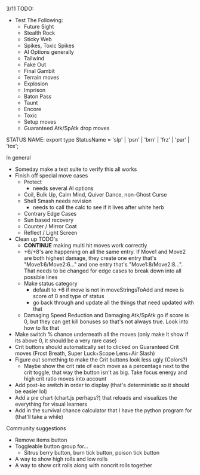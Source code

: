 3/11
TODO:
- Test The Following:
  - Future Sight
  - Stealth Rock
  - Sticky Web
  - Spikes, Toxic Spikes
  - AI Options generally
  - Tailwind
  - Fake Out
  - Final Gambit
  - Terrain moves
  - Explosion
  - Imprison
  - Baton Pass
  - Taunt
  - Encore
  - Toxic
  - Setup moves
  - Guaranteed Atk/SpAtk drop moves

STATUS NAME: 
export type StatusName = 'slp' | 'psn' | 'brn' | 'frz' | 'par' | 'tox';

In general
- Someday make a test suite to verify this all works
- Finish off special move cases
  - Protect
    - needs several AI options
  - Coil, Bulk Up, Calm Mind, Quiver Dance, non-Ghost Curse
  - Shell Smash needs revision
    - needs to call the calc to see if it lives after white herb
  - Contrary Edge Cases
  - Sun based recovery
  - Counter / Mirror Coat
  - Reflect / Light Screen
- Clean up TODO's
  - **CONTINUE** making multi hit moves work correctly
  - +6/+8's are happening on all the same entry. If Move1 and Move2 are both highest damage, they create one entry that's "Move1:6/Move2:6..." and one entry that's "Move1:8/Move2:8...". That needs to be changed for edge cases to break down into all possible lines
  - Make status category
    - default to +6 if move is not in moveStringsToAdd and move is score of 0 and type of status
    - go back through and update all the things that need updated with that
  - Damaging Speed Reduction and Damaging Atk/SpAtk go if score is 0, but they can get kill bonuses so that's not always true. Look into how to fix that
- Make switch % chance underneath all the moves (only make it show if its above 0, it should be a very rare case)
- Crit buttons should automatically set to clicked on Guaranteed Crit moves (Frost Breath, Super Luck+Scope Lens+Air Slash)
- Figure out something to make the Crit buttons look less ugly (Colors?)
  - Maybe show the crit rate of each move as a percentage next to the crit toggle, that way the button isn't as big. Take focus energy and high crit ratio moves into account
- Add post-ko switch in order to display (that's deterministic so it should be easier lol)
- Add a pie chart (chart.js perhaps?) that reloads and visualizes the everything for visual learners
- Add in the survival chance calculator that I have the python program for (that'll take a while)

Community suggestions
- Remove items button
- Toggleable button group for...
  - Sitrus berry button, burn tick button, poison tick button
- A way to show high rolls and low rolls
- A way to show crit rolls along with noncrit rolls together